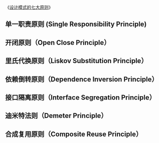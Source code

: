 《[设计模式的七大原则](https://www.syshlang.com/25810b4c/#%E8%AE%BE%E8%AE%A1%E6%A8%A1%E5%BC%8F%E7%9A%84%E4%B8%83%E5%A4%A7%E5%8E%9F%E5%88%99)》

## 单一职责原则 (Single Responsibility Principle)

## 开闭原则（Open Close Principle）

## 里氏代换原则（Liskov Substitution Principle）

## 依赖倒转原则（Dependence Inversion Principle）

## 接口隔离原则（Interface Segregation Principle）

## 迪米特法则（Demeter Principle）

## 合成复用原则（Composite Reuse Principle）



